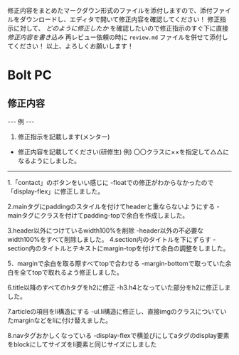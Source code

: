 修正内容をまとめたマークダウン形式のファイルを添付しますので、添付ファイルをダウンロードし、エディタで開いて修正内容を確認してください！
修正指示に対して、 *どのように修正したか* を確認したいので修正指示のすぐ下に直接 *修正内容を書き込み* 
再レビュー依頼の時に `review.md` ファイルを併せて添付してください！
以上、よろしくお願いします！

# Bolt PC
## 修正内容
--- 例 ---
1. 修正指示を記載します(メンター)
  - 修正内容を記載してください(研修生)
    例) 〇〇クラスに××を指定して△△になるようにしました。
----------

1.「contact」のボタンをいい感じに
  -floatでの修正がわからなかったので「display-flex」に修正しました。

2.mainタグにpaddingのスタイルを付けてheaderと重ならないようにする
  -mainタグにクラスを付けてpadding-topで余白を作成しました。

3.header以外につけているwidth100%を削除
  -header以外の不必要なwidth100%をすべて削除しました。
4.section内のタイトルを下にずらす
  -section内のタイトルとテキストにmargin-topを付けて余白の調整をしました。

5．marginで余白を取る際すべてtopで合わせる
  -margin-bottomで取っていた余白を全てtopで取れるよう修正しました。

6.title以降のすべてのhタグをh2に修正
  -h3.h4となっていた部分をh2に修正しました。

7.articleの項目をli構造にする
  -ul.li構造に修正し、直接imgのクラスについていたmarginなどをliに付け替えました。

8.navタグおかしくなっている
  -display-flexで横並びにしてaタグのdisplay要素をblockにしてサイズをli要素と同じサイズにしました
